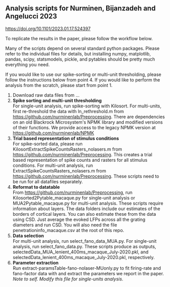 ## Analysis scripts for Nurminen, Bijanzadeh and Angelucci 2023
https://doi.org/10.1101/2023.01.17.524397

To replicate the results in the paper, please follow the workflow below. 

Many of the scripts depend on several standard python packages. Please refer to the individual files for details, but installing numpy, matplotlib, pandas, scipy, statsmodels, pickle, and pytables should be pretty much everything you need.

If you would like to use our spike-sorting or multi-unit thresholding, please follow the instructions below from point 4. If you would like to perform the analysis from the scratch, please start from point 1.

1. Download raw data files from ...
2. **Spike sorting and multi-unit thresholding** <br /> For single-unit analysis, run spike-sorting with Kilosort. For multi-units, first re-threshold the data with ln_rethreshold.m from https://github.com/nurminenlab/Preprocessing. There are dependencies on an old Blackrock Microsystem's NPMK library and modified versions of their functions. We provide access to the legacy NPMK version at https://github.com/nurminenlab/NPMK
3. **Trial based representation of stimulus conditions** <br /> For spike-sorted data, please run KilosortExtractSpikeCountsRasters_nolasers.m from https://github.com/nurminenlab/Preprocessing. This creates a trial based representation of spike counts and rasters for all stimulus conditions. For multi-unit analysis, run ExtractSpikeCountsRasters_nolasers.m from https://github.com/nurminenlab/Preprocessing. These scripts need to be run for all datafiles separately.
4. **Reformat to datatable** <br /> From https://github.com/nurminenlab/Preprocessing, run Kilosorted2Pytable_macaque.py for single-unit analysis or MUA2Pytable_macaque.py for multi-unit analysis. These scripts require information about layers. The data folders include our estimates of the borders of cortical layers. You can also estimate these from the data using CSD. Just average the evoked LFPs across all the grating diameters and run CSD. You will also need the file penetrationinfo_macaque.csv at the root of this repo.
5. **Data selection** <br /> For multi-unit analysis, run select_fano_data_MUA.py. For single-unit analysis, run select_fano_data.py. These scripts produce as outputs, selectedData_MUA_lenient_400ms_macaque_July-2020.pkl, and selectedData_lenient_400ms_macaque_July-2020.pkl, respectively. 
6. **Parameter extraction** <br /> Run extract-paramsTable-fano-nolaser-MUonly.py to fit firing-rate and fano-factor data with and extract the parameters we report in the paper. *Note to self. Modify this file for single-units analysis*. 


